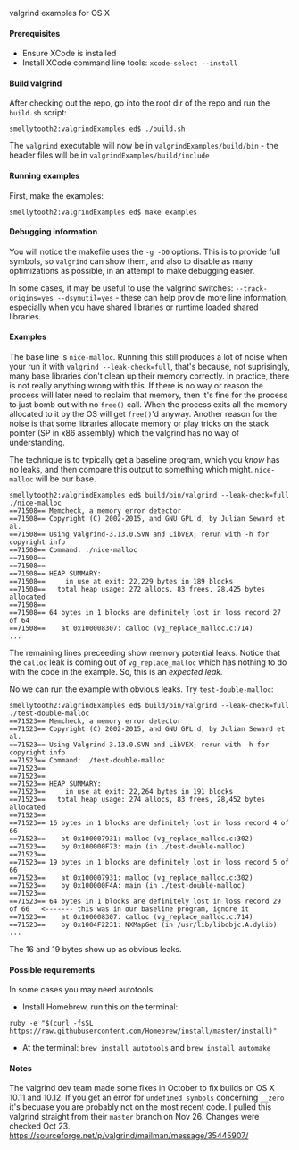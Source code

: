
valgrind examples for OS X


#### Prerequisites
* Ensure XCode is installed
* Install XCode command line tools: `xcode-select --install`

#### Build valgrind
After checking out the repo, go into the root dir of the repo and run the `build.sh` script:

```
smellytooth2:valgrindExamples ed$ ./build.sh
```

The `valgrind` executable will now be in `valgrindExamples/build/bin` - the header files will be in `valgrindExamples/build/include`

#### Running examples

First, make the examples:
```
smellytooth2:valgrindExamples ed$ make examples
```

#### Debugging information
You will notice the makefile uses the `-g -O0` options. This is to provide full symbols, so `valgrind` can show them, and also to disable as many optimizations as possible, in an attempt to make debugging easier.

In some cases, it may be useful to use the valgrind switches: `--track-origins=yes --dsymutil=yes` - these can help provide more line information, especially when you have shared libraries or runtime loaded shared libraries.

#### Examples
The base line is `nice-malloc`. Running this still produces a lot of noise when your run it with `valgrind --leak-check=full`, that's because, not suprisingly, many base libraries don't clean up their memory correctly. In practice, there is not really anything wrong with this. If there is no way or reason the process will later need to reclaim that memory, then it's fine for the process to just bomb out with no `free()` call. When the process exits all the memory allocated to it by the OS will get `free()`'d anyway. Another reason for the noise is that some libraries allocate memory or play tricks on the stack pointer (SP in x86 assembly) which the valgrind has no way of understanding.

The technique is to typically get a baseline program, which you *know* has no leaks, and then compare this output to something which might. `nice-malloc` will be our base.

```
smellytooth2:valgrindExamples ed$ build/bin/valgrind --leak-check=full ./nice-malloc
==71508== Memcheck, a memory error detector
==71508== Copyright (C) 2002-2015, and GNU GPL'd, by Julian Seward et al.
==71508== Using Valgrind-3.13.0.SVN and LibVEX; rerun with -h for copyright info
==71508== Command: ./nice-malloc
==71508==
==71508==
==71508== HEAP SUMMARY:
==71508==     in use at exit: 22,229 bytes in 189 blocks
==71508==   total heap usage: 272 allocs, 83 frees, 28,425 bytes allocated
==71508==
==71508== 64 bytes in 1 blocks are definitely lost in loss record 27 of 64
==71508==    at 0x100008307: calloc (vg_replace_malloc.c:714)
...
```
The remaining lines preceeding show memory potential leaks. Notice that the `calloc` leak is coming out of `vg_replace_malloc` which has nothing to do with the code in the example. So, this is an *expected leak.*

No we can run the example with obvious leaks. Try `test-double-malloc`:

```
smellytooth2:valgrindExamples ed$ build/bin/valgrind --leak-check=full ./test-double-malloc
==71523== Memcheck, a memory error detector
==71523== Copyright (C) 2002-2015, and GNU GPL'd, by Julian Seward et al.
==71523== Using Valgrind-3.13.0.SVN and LibVEX; rerun with -h for copyright info
==71523== Command: ./test-double-malloc
==71523==
==71523==
==71523== HEAP SUMMARY:
==71523==     in use at exit: 22,264 bytes in 191 blocks
==71523==   total heap usage: 274 allocs, 83 frees, 28,452 bytes allocated
==71523==
==71523== 16 bytes in 1 blocks are definitely lost in loss record 4 of 66
==71523==    at 0x100007931: malloc (vg_replace_malloc.c:302)
==71523==    by 0x100000F73: main (in ./test-double-malloc)
==71523==
==71523== 19 bytes in 1 blocks are definitely lost in loss record 5 of 66
==71523==    at 0x100007931: malloc (vg_replace_malloc.c:302)
==71523==    by 0x100000F4A: main (in ./test-double-malloc)
==71523==
==71523== 64 bytes in 1 blocks are definitely lost in loss record 29 of 66   <------- this was in our baseline program, ignore it
==71523==    at 0x100008307: calloc (vg_replace_malloc.c:714)
==71523==    by 0x1004F2231: NXMapGet (in /usr/lib/libobjc.A.dylib)
...
```
The 16 and 19 bytes show up as obvious leaks.


#### Possible requirements
In some cases you may need autotools:
* Install Homebrew, run this on the terminal: 

`ruby -e "$(curl -fsSL https://raw.githubusercontent.com/Homebrew/install/master/install)"`
* At the terminal: `brew install autotools` and `brew install automake` 

#### Notes
The valgrind dev team made some fixes in October to fix builds on OS X 10.11 and 10.12. If you get an error for `undefined symbols` concerning `__zero` it's becuase you are probably not on the most recent code. I pulled this valgrind straight from their `master` branch on Nov 26. Changes were checked Oct 23. https://sourceforge.net/p/valgrind/mailman/message/35445907/
